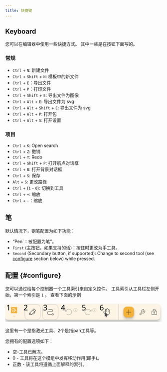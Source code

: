 ```yaml
---
title: 快捷键
---
```


## Keyboard

您可以在编辑器中使用一些快捷方式。
其中一些是在按钮下面写的。

### 常规

- `Ctrl` + `N`: 新建文件
- `Ctrl` + `Shift` + `N`: 模板中的新文件
- `Ctrl` + `E`：导出文件
- `Ctrl` + `P`：打印文件
- `Ctrl` + `Shift` + `E`: 导出文件为图像
- `Ctrl` + `Alt` + `E`: 导出文件为 svg
- `Ctrl` + `Alt` + `Shift` + `E`: 导出文件为 svg
- `Ctrl` + `Alt` + `P`: 打开包
- `Ctrl` + `Alt` + `S`: 打开设置

### 项目

- `Ctrl` + `K`: Open search
- `Ctrl` + `Z`: 撤销
- `Ctrl` + `Y`: Redo
- `Ctrl` + `Shift` + `P`: 打开航点对话框
- `Ctrl` + `B`: 打开背景对话框
- `Ctrl` + `S`: 保存
- `Alt` + `S`: 更改路径
- `Ctrl` + (`1` - `0`): 切换到工具
- `Ctrl` + `+`: 缩放
- `Ctrl` + `-`：缩放

## 笔

默认情况下，钢笔配置为如下功能：

- “Pen\`：被配置为笔”。
- `First` (主按钮，如果支持的话)：按住时更改为手工具。
- `Second` (Secondary button, if supported): Change to second tool (see [configure](#configure) section below) while pressed.

## 配置 {#configure}

您可以通过给每个控制器一个工具索引来自定义控件。 工具索引从工具栏左侧开始，第一个索引是 `1` 。 查看下面的示例

![工具栏编号](toolbar_numbered.png)

这里有一个是指激光工具、2个是指pan工具等。

您拥有的配置选项如下：

- 空-工具已解冻。
- 0 - 工具将在这个模组中发挥移动作用(即手)。
- 正数 - 该工具将遵循上面解释的索引。
